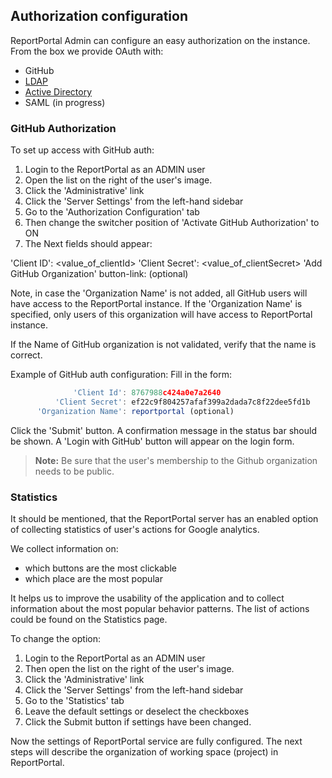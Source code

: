 ## Authorization configuration

ReportPortal Admin can configure an easy authorization on the instance. From the box we provide OAuth with:

* GitHub
* [LDAP](https://reportportal.io/docs/LDAP-Auth-integration)
* [Active Directory](https://reportportal.io/docs/Active-Directory-Auth-integration)
* SAML (in progress)

### GitHub Authorization

To set up access with GitHub auth:

1. Login to the ReportPortal as an ADMIN user
2. Open the list on the right of the user's image.
3. Click the 'Administrative' link 
4. Click the 'Server Settings' from the left-hand sidebar
5. Go to the 'Authorization Configuration' tab
6. Then change the switcher position of 'Activate GitHub Authorization' to ON
7. The Next fields should appear:

  'Client ID': <value_of_clientId>
  'Client Secret': <value_of_clientSecret>
  'Add GitHub Organization' button-link: (optional)

Note, in case the 'Organization Name' is not added, all GitHub users will have access to the ReportPortal instance.
If the 'Organization Name' is specified, only users of this organization will have access to ReportPortal instance.

If the Name of GitHub organization is not validated, verify that the name is correct.

Example of GitHub auth configuration:
 Fill in the form:
 ```javascript 
               'Client Id': 8767988c424a0e7a2640
           'Client Secret': ef22c9f804257afaf399a2dada7c8f22dee5fd1b
       'Organization Name': reportportal (optional)
  ```
 Click the 'Submit' button.
 A confirmation message in the status bar should be shown.
 A 'Login with GitHub' button will appear on the login form.
 
 >**Note:** Be sure that the user's membership to the Github organization needs to be public.
 

### Statistics

It should be mentioned, that the ReportPortal server has an enabled option of collecting statistics of user's actions for Google analytics.

We collect information on:
* which buttons are the most clickable
* which place are the most popular

It helps us to improve the usability of the application and to collect information about the most popular behavior patterns.
The list of actions could be found on the Statistics page.

To change the option:
1. Login to the ReportPortal as an ADMIN user
2. Then open the list on the right of the user's image.
3. Click the 'Administrative' link 
4. Click the 'Server Settings' from the left-hand sidebar
5. Go to the 'Statistics' tab
6. Leave the default settings or deselect the checkboxes
7. Click the Submit button if settings have been changed.

Now the settings of ReportPortal service are fully configured.
The next steps will describe the organization of working space (project) in ReportPortal.


